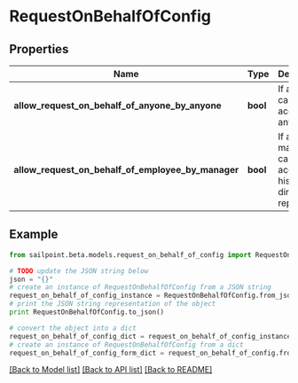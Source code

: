 # RequestOnBehalfOfConfig


## Properties
Name | Type | Description | Notes
------------ | ------------- | ------------- | -------------
**allow_request_on_behalf_of_anyone_by_anyone** | **bool** | If anyone can request access for anyone. | [optional] 
**allow_request_on_behalf_of_employee_by_manager** | **bool** | If a manager can request access for his/her direct reports. | [optional] 

## Example

```python
from sailpoint.beta.models.request_on_behalf_of_config import RequestOnBehalfOfConfig

# TODO update the JSON string below
json = "{}"
# create an instance of RequestOnBehalfOfConfig from a JSON string
request_on_behalf_of_config_instance = RequestOnBehalfOfConfig.from_json(json)
# print the JSON string representation of the object
print RequestOnBehalfOfConfig.to_json()

# convert the object into a dict
request_on_behalf_of_config_dict = request_on_behalf_of_config_instance.to_dict()
# create an instance of RequestOnBehalfOfConfig from a dict
request_on_behalf_of_config_form_dict = request_on_behalf_of_config.from_dict(request_on_behalf_of_config_dict)
```
[[Back to Model list]](../README.md#documentation-for-models) [[Back to API list]](../README.md#documentation-for-api-endpoints) [[Back to README]](../README.md)


